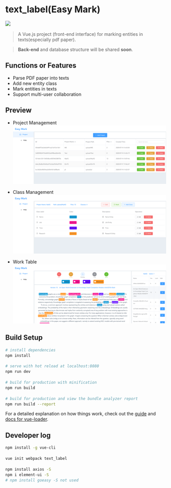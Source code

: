 # text_label(Easy Mark)

![](https://img.shields.io/badge/Status-Developing-brightgreen.svg)

> A Vue.js project (front-end interface) for marking entities in texts(especially pdf paper).

> **Back-end** and database structure will be shared **soon**.

## Functions or Features
- Parse PDF paper into texts
- Add new entity class
- Mark entities in texts
- Support multi-user collaboration

## Preview
- Project Management
![](easy_mark1.png)

- Class Management
![](easy_mark2.png)

- Work Table
![](easy_mark3.png)


## Build Setup

``` bash
# install dependencies
npm install

# serve with hot reload at localhost:8080
npm run dev

# build for production with minification
npm run build

# build for production and view the bundle analyzer report
npm run build --report
```

For a detailed explanation on how things work, check out the [guide](http://vuejs-templates.github.io/webpack/) and [docs for vue-loader](http://vuejs.github.io/vue-loader).

## Developer log
```bash
npm install -g vue-cli

vue init webpack text_label

npm install axios -S
npm i element-ui -S
# npm install goeasy -S not used
```
